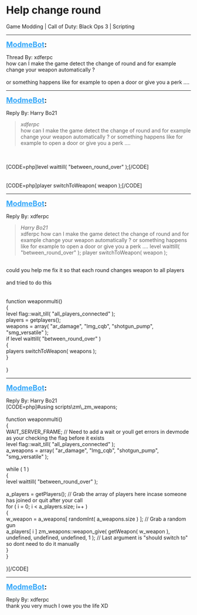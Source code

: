 # Help change round
Game Modding | Call of Duty: Black Ops 3 | Scripting

---
<strong style="font-size: 1.4em;"><span style="text-decoration: underline;text-decoration-color: #34a7f9;"><span style="color:#34a7f9;">ModmeBot</span></span>:</strong>

<p>Thread By: xdferpc<br />how can I make the game detect the change of round and for example change your weapon automatically ?<br /> <br />or something happens like for example to open a door or give you a perk ....</p>

---
<strong style="font-size: 1.4em;"><span style="text-decoration: underline;text-decoration-color: #34a7f9;"><span style="color:#34a7f9;">ModmeBot</span></span>:</strong>

<p>Reply By: Harry Bo21<br /><blockquote><em>xdferpc</em><br />how can I make the game detect the change of round and for example change your weapon automatically ?   or something happens like for example to open a door or give you a perk ....</blockquote><br /> <br />[CODE=php]level waittill( &quot;between_round_over&quot; );[/CODE]<br /> <br /> <br />[CODE=php]player switchToWeapon( weapon );[/CODE]</p>

---
<strong style="font-size: 1.4em;"><span style="text-decoration: underline;text-decoration-color: #34a7f9;"><span style="color:#34a7f9;">ModmeBot</span></span>:</strong>

<p>Reply By: xdferpc<br /><blockquote><em>Harry Bo21</em><br />xdferpc how can I make the game detect the change of round and for example change your weapon automatically ?   or something happens like for example to open a door or give you a perk ....   level waittill( &quot;between_round_over&quot; );     player switchToWeapon( weapon );</blockquote><br /> could you help me fix it so that each round changes weapon to all players<br /> <br />and tried to do this<br /><br /><br />function weaponmulti()<br />{<br /> level flag::wait_till( &quot;all_players_connected&quot; );<br /> players = getplayers();<br /> weapons = array( &quot;ar_damage&quot;, &quot;lmg_cqb&quot;, &quot;shotgun_pump&quot;, &quot;smg_versatile&quot; );<br /> if level waittill( &quot;between_round_over&quot; )<br /> {<br /> players switchToWeapon( weapons );<br /> }<br /><br />}</p>

---
<strong style="font-size: 1.4em;"><span style="text-decoration: underline;text-decoration-color: #34a7f9;"><span style="color:#34a7f9;">ModmeBot</span></span>:</strong>

<p>Reply By: Harry Bo21<br />[CODE=php]#using scripts\zm\_zm_weapons;<br /><br />function weaponmulti()<br />{<br />	WAIT_SERVER_FRAME; // Need to add a wait or youll get errors in devmode as your checking the flag before it exists<br />	level flag::wait_till( &quot;all_players_connected&quot; );<br />	a_weapons = array( &quot;ar_damage&quot;, &quot;lmg_cqb&quot;, &quot;shotgun_pump&quot;, &quot;smg_versatile&quot; );<br />	<br />	while ( 1 )<br />	{<br />		level waittill( &quot;between_round_over&quot; );<br />		<br />		a_players = getPlayers(); // Grab the array of players here incase someone has joined or quit after your call<br />		for ( i = 0; i &lt; a_players.size; i++ )<br />		{<br />			w_weapon = a_weapons[ randomInt( a_weapons.size ) ]; // Grab a random gun<br />			a_players[ i ] zm_weapons::weapon_give( getWeapon( w_weapon ), undefined, undefined, undefined, 1 ); // Last argument is &quot;should switch to&quot; so dont need to do it manually<br />		}<br />	}<br /><br />}[/CODE]</p>

---
<strong style="font-size: 1.4em;"><span style="text-decoration: underline;text-decoration-color: #34a7f9;"><span style="color:#34a7f9;">ModmeBot</span></span>:</strong>

<p>Reply By: xdferpc<br />thank you very much I owe you the life XD</p>
